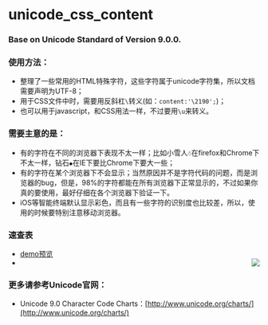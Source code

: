 # unicode_css_content
### Base on Unicode Standard of Version 9.0.0.
### 使用方法：
  * 整理了一些常用的HTML特殊字符，这些字符属于unicode字符集，所以文档需要声明为UTF-8；
  * 用于CSS文件中时，需要用反斜杠`\`转义(如：`content:'\2190';`)；
  * 也可以用于javascript，和CSS用法一样，不过要用`\u`来转义。

### 需要主意的是：
  * 有的字符在不同的浏览器下表现不太一样；比如小雪人` ☃ `在firefox和Chrome下不太一样，钻石` ◆ `在IE下要比Chrome下要大一些；
  * 有的字符在某个浏览器下不会显示；当然原因并不是字符代码的问题，而是浏览器的bug，但是，98%的字符都能在所有浏览器下正常显示的，不过如果你真的要使用，最好仔细在各个浏览器下验证一下。
  * iOS等智能终端默认显示彩色，而且有一些字符的识别度也比较差，所以，使用的时候要特别注意移动浏览器。

### 速查表
  * [demo预览](https://chaooo.github.io/unicode_css3_content/)
  * <a href="https://chaooo.github.io/unicode_css3_content/"><img src="http://cdn.chaooo.top/blog/Unicode.png" align="right"></a>


### 更多请参考Unicode官网：
  * Unicode 9.0 Character Code Charts：[http://www.unicode.org/charts/](http://www.unicode.org/charts/)


